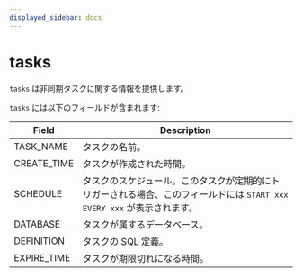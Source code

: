 ```yaml
---
displayed_sidebar: docs
---
```


# tasks

`tasks` は非同期タスクに関する情報を提供します。

`tasks` には以下のフィールドが含まれます:

| **Field**   | **Description**                                              |
| ----------- | ------------------------------------------------------------ |
| TASK_NAME   | タスクの名前。                                               |
| CREATE_TIME | タスクが作成された時間。                                     |
| SCHEDULE    | タスクのスケジュール。このタスクが定期的にトリガーされる場合、このフィールドには `START xxx EVERY xxx` が表示されます。 |
| DATABASE    | タスクが属するデータベース。                                 |
| DEFINITION  | タスクの SQL 定義。                                          |
| EXPIRE_TIME | タスクが期限切れになる時間。                                 |